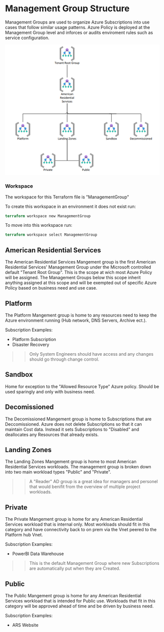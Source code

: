 # Management Group Structure

Management Groups are used to organize Azure Subscriptions into use cases that follow similar usage patterns. Azure Policy is deployed at the Management Group level and inforces or audits enviroment rules such as service configuration. 

![ManagementGroup](/MG_Structure/ARS_LandingZone.PNG)

### Workspace

The workspace for this Terraform file is "ManagementGroup" 

To create this workspace in an environment it does not exist run:
```terraform 
terraform workspace new ManagementGroup
```

To move into this workspace run:
```terraform 
terraform workspace select ManagementGroup
```

## American Residential Services

The American Residential Services Mangement group is the first American Residential Services' Management Group under the Microsoft controlled default "Tenant Root Group". This is the scope at wich most Azure Policy will be assigned. The Management Groups below this scope inherit anything assigned at this scope and will be exempted out of specific Azure Policy based on business need and use case. 

## Platform

The Platform Mangement group is home to any resources need to keep the Azure environment running (Hub network, DNS Servers, Archive ect.). 

Subscription Examples:
- Platform Subscription
- Disaster Recovery

>>Only System Engineers should have access and any changes should go through change control. 

## Sandbox

Home for exception to the "Allowed Resource Type" Azure policy. Should be used sparingly and only with business need. 

## Decomissioned

The Decomissioned Mangement group is home to Subscriptions that are Deccomissioned. Azure does not delete Subscriptions so that it can maintain Cost data. Instead it sets Subscriptions to "Disabled" and deallocates any Resources that already exists. 

## Landing Zones

The Landing Zones Mangement group is home to most American Residential Services workloads. The management group is broken down into two main workload types "Public" and "Private". 

>> A "Reader" AD group is a great idea for managers and personel that would benifit from the overview of multiple project workloads. 

## Private

The Private Mangement group is home for any American Residential Services workload that is internal only. Most workloads should fit in this category and have connectivity back to on prem via the Vnet peered to the Platform hub Vnet. 

Subscription Examples:
- PowerBI Data Warehouse

>> This is the default Management Group where new Subscriptions are automatically put when they are Created. 

## Public

The Public Mangement group is home for any American Residential Services workload that is intended for Public use. Workloads that fit in this category will be approved ahead of time and be driven by business need. 

Subscription Examples:
- ARS Website

